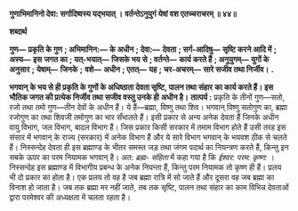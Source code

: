 **गुणाभिमानिनो देवा: सर्गादिष्वस्य यद्भयात् ।** **वर्तन्तेऽनुयुगं येषां वश एतच्चराचरम् ॥ ४४॥** 

**शब्दार्थ** 

**गुण—** **प्रकृति के गुण** **; अभिमानिन:—** **के अधीन** **; देवा:—** **देवता** **; सर्ग-आदिषु—** **सृष्टि करने आदि में** **; अस्य—** **इस** **जगत का** **; यत्-भयात्—** **जिसके भय से** **; वर्तन्ते—** **कार्य करते हैं** **; अनुयुगम्—** **युगों के अनुसार** **; येषाम्—** **जिनके** **;** **वशे—** **अधीन** **; एतत्—** **यह** **; चर-अचरम्—** **सारे सजीव तथा निर्जीव।** **.** 

**भगवान् के भय से ही प्रकृति के गुणों के अधिष्ठाता देवता सृष्टि, पालन तथा संहार** **का कार्य करते हैं। इस भौतिक जगत की प्रत्येक निर्जीव तथा सजीव वस्तु उनके ही** **अधीन है।** **तात्पर्य :** प्रकृति के तीनों गुण—सतो, रजो तथा तमो गुण—तीन देवों के अधीन हैं। ये हैं—ब्रह्मा, विष्णु तथा शिव। भगवान् विष्णु सतोगुण का, ब्रह्मा रजोगुण का तथा शिवजी तमोगुण का भार सँभालते हैं। इसी प्रकार से अन्य अनेक देवता हैं जिनके अधीन वायु विभाग, जल विभाग, बादल विभाग हैं। जिस प्रकार किसी सरकार में तमाम विभाग होते हैं उसी तरह इस संसार में भगवान् के राज्य (सरकार) में अनेक विभाग हैं और ये सारे विभाग भगवान् के भयवश ठीक से चलते हैं। निस्सन्देह देवता ही इस ब्रह्माण्ड के भीतर समस्त जड़ तथा जंगम पदार्थ का नियन्त्रण करते हैं, किन्तु इन सबके ऊपर का परम नियामक भगवान् है। अत: *ब्रह्म-* *संहिता* में कहा गया है कि *ईश्वर: परम: कृष्ण:* । निस्सन्देह इस ब्रह्माण्ड में विभागीय प्रबन्ध के अनेक नियन्ता हैं, किन्तु परम नियामक तो कृष्ण ही हैं। प्रलय भी दो प्रकार का होता है। एक प्रलय तो वह है जब ब्रह्मा रात्रि में सो जाते हैं और दूसरा वह जब ब्रह्मा का विनाश हो जाता है। जब तक ब्रह्मा मर नहीं जाते, तब तक सृष्टि, पालन तथा संहार का काम विभिन्न देवताओं द्वारा परमेश्वर की अध्यक्षता में चलता रहता है।  
